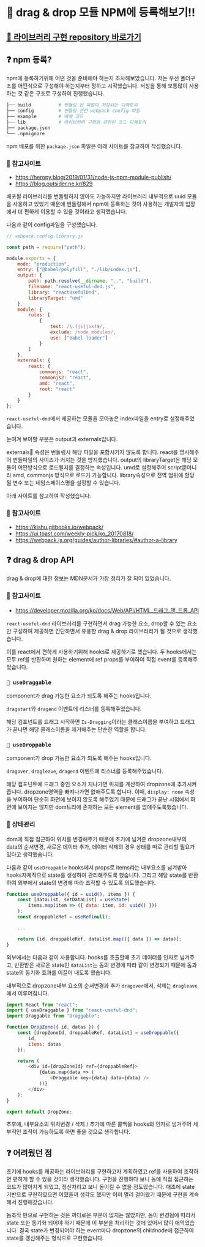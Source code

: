 # 🌈 drag & drop 모듈 NPM에 등록해보기!!

## [👏 라이브러리 구현 repository 바로가기](https://github.com/YukJiSoo/react-useful-dnd)

## ❓ npm 등록?

npm에 등록하기위해 어떤 것을 준비해야 하는지 조사해보았습니다. 저는 우선 폴더구조를 어떤식으로 구성해야 하는지부터 정하고 시작했습니다. 서칭을 통해 보통많이 사용하는 것 같은 구조로 구성하여 진행했습니다.

```bash
├── build          # 번들링 된 파일이 저장되는 디렉토리
├── config         # 번들링 관련 webpack config 파일
├── example        # 예제 코드
├── lib            # 라이브러리 구현과 관련된 코드 디렉토리
├── package.json
└── .npmignore
```

npm 배포를 위한 `package.json` 파일은 아래 사이트를 참고하여 작성했습니다.

### 📝 참고사이트

- https://heropy.blog/2019/01/31/node-js-npm-module-publish/
- https://blog.outsider.ne.kr/829

배포될 라이브러리를 번들링하지 않아도 가능하지만 라이브러리 내부적으로 uuid 모듈을 사용하고 있었기 때문에 번들링해서 npm에 등록하는 것이 사용하는 개발자의 입장에서 더 편하게 이용할 수 있을 것이라고 생각했습니다.

다음과 같이 config파일을 구성했습니다.

```javascript
// webpack.config.library.js

const path = require("path");

module.exports = {
	mode: "production",
	entry: ["@babel/polyfill", "./lib/index.js"],
	output: {
		path: path.resolve(__dirname, "..", "build"),
		filename: "react-useful-dnd.js",
		library: "reactUsefulDnd",
		libraryTarget: "umd"
	},
	module: {
		rules: [
			{
				test: /\.(js|jsx)$/,
				exclude: /node_modules/,
				use: ["babel-loader"]
			}
		]
	},
	externals: {
		react: {
			commonjs: "react",
			commonjs2: "react",
			amd: "react",
			root: "react"
		}
	}
};
```

`react-useful-dnd`에서 제공하는 모듈을 모아놓은 index파일을 entry로 설정해주었습니다.

눈여겨 보아할 부분은 output과 externals입니다.

externals 속성은 번들링시 해당 파일을 포함시키지 않도록 합니다. react를 명시해주어 번들파일의 사이즈가 커지는 것을 방지했습니다.
output의 libraryTarget은 해당 모듈이 어떤방식으로 로드될지를 결정하는 속성입니다. umd로 설정해주어 script뿐아니라 amd, commonjs 방식으로 로드가 가능합니다. library속성으로 전역 범위에 할당될 변수 또는 네임스페이스명을 설정할 수 있습니다.

아래 사이트를 참고하여 작성했습니다.

### 📝 참고사이트

- https://kishu.gitbooks.io/webpack/
- https://ui.toast.com/weekly-pick/ko_20170818/
- https://webpack.js.org/guides/author-libraries/#author-a-library

## ❓ drag & drop API

drag & drop에 대한 정보는 MDN문서가 가장 정리가 잘 되어 있었습니다.

### 📝 참고사이트

- https://developer.mozilla.org/ko/docs/Web/API/HTML_드래그_앤_드롭_API

`react-useful-dnd` 라이브러리를 구현하면서 drag 가능한 요소, drop할 수 있는 요소만 구성하여 제공하면 간단하면서 유용한 drag & drop 라이브러리가 될 것으로 생각했습니다.

이를 react에서 편하게 사용하기위해 hooks로 제공하기로 했습니다. 두 hooks에서는 모두 ref를 반환하며 원하는 element에 ref props를 부여하여 직접 event를 등록해주었습니다.

### `🎇 useDraggable`

component가 drag 가능한 요소가 되도록 해주는 hooks입니다.

`dragstart`와 `dragend` 이벤트에 리스너를 등록해주었습니다.

해당 컴포넌트를 드래그 시작하면 `Is-Dragging`이라는 클래스이름을 부여하고 드래그가 끝나면 해당 클래스이름을 제거해주는 단순한 역할을 합니다.

### `🌁 useDroppable`

component가 drop 가능한 요소가 되도록 해주는 hooks입니다.

`dragover`, `dragleave`, `dragend` 이벤트에 리스너를 등록해주었습니다.

해당 컴포넌트에 드래그 중인 요소가 지나가면 위치를 계산하여 dropzone에 추가시켜줍니다. dropzone영역을 빠져나가면 없애주도록 합니다. 이때, `display: none` 속성을 부여하여 단순히 화면에 보이지 않도록 해주었기 때문에 드래그가 끝난 시점에서 화면에 보이지는 않지만 dom트리에 존재하는 모든 element를 없애주도록했습니다.

### 🙉 상태관리

dom에 직접 접근하여 위치를 변경해주기 때문에 초기에 넘겨준 dropzone내부의 data의 순서변경, 새로운 데이터 추가, 데이터 삭제의 경우 상태를 따로 관리할 필요가 있다고 생각했습니다.

다음과 같이 `useDroppable` hooks에서 props로 items라는 내부요소를 넘겨받아 hooks자체적으로 state를 생성하여 관리해주도록 했습니다. 그리고 해당 state를 반환하여 외부에서 state의 변경에 따라 조작할 수 있도록 의도했습니다.

```js
function useDroppable({ id = uuid(), items }) {
	const [dataList, setDataList] = useState(
		items.map(item => ({ data: item, id: uuid() }))
    );
    const droppableRef = useRef(null);

    ...

    return [id, droppableRef, dataList.map(({ data }) => data)];
}
```

외부에서는 다음과 같이 사용합니다. hooks를 호출할때 초기 데이터를 인자로 넘겨주고, 반환받은 새로운 state인 `dataList`는 돔의 변경에 따라 같이 변경되기 때문에 돔과 state의 동기화 효과를 이끌어 내도록 했습니다.

내부적으로 dropzone내부 요소의 순서변경과 추가 `dragover`에서, 삭제는 `dragleave`에서 이루어집니다.

```javascript
import React from "react";
import { useDraggable } from "react-useful-dnd";
import Draggable from "Draggable";

function DropZone({ id, datas }) {
	const [dropZoneId, droppableRef, dataList] = useDroppable({
		id,
		items: datas
	});

	return (
		<div id={dropZoneId} ref={droppableRef}>
			{datas.map(data => (
				<Draggable key={data} data={data} />
			))}
		</div>
	);
}

export default DropZone;
```

추후에, 내부요소의 위치변경 / 삭제 / 추가에 따른 콜백을 hooks의 인자로 넘겨주어 세부적인 조작이 가능하도록 하면 좋을 것으로 생각합니다.

## ❓ 어려웠던 점

초기에 hooks를 제공하는 라이브러리를 구현하고자 계획하였고 ref를 사용하여 조작하면 편하게 할 수 있을 것이라 생각했습니다. 구현을 진행하다 보니 돔에 직접 접근하는 코드가 많아지게 되었고, 정신차리고 보니 돌이킬 수 없을 정도였습니다. 애초에 state기반으로 구현하였으면 어땠을까 생각도 했지만 이미 멀리 걸어왔기 때문에 구현을 계속해서 진행해갔습니다.

돔조작 만으로 구현하는 것은 까다로운 부분이 많지는 않았지만, 돔이 변경됨에 따라서 state 또한 동기화 되어야 하기 때문에 이 부분을 처리하는 것에 있어서 많이 애먹었습니다. 결국 state가 변경되어야 하는 event마다 dropzone의 childnode에 접근하여 state를 갱신해주는 형식으로 구현했습니다.
